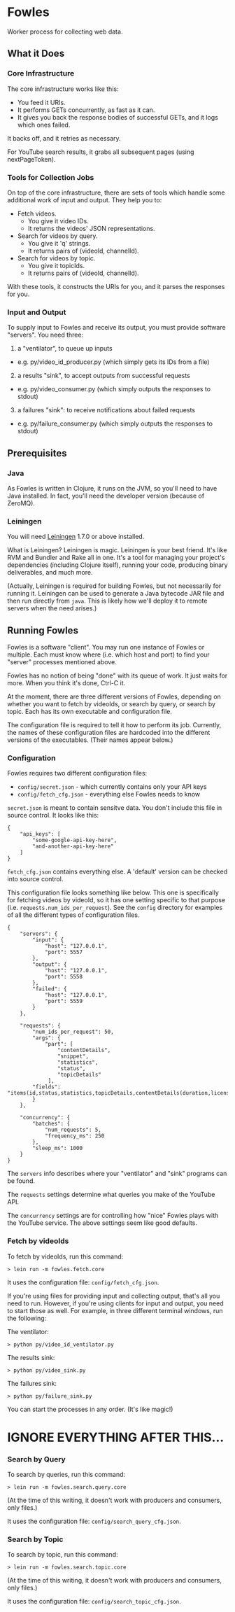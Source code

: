 # Fowles

Worker process for collecting web data.

## What it Does

### Core Infrastructure

The core infrastructure works like this:

* You feed it URIs.
* It performs GETs concurrently, as fast as it can.
* It gives you back the response bodies of successful GETs, and it logs which ones failed.

It backs off, and it retries as necessary.

For YouTube search results, it grabs all subsequent pages (using
nextPageToken).


### Tools for Collection Jobs

On top of the core infrastructure, there are sets of tools which
handle some additional work of input and output.  They help you to:

* Fetch videos.
  * You give it video IDs.
  * It returns the videos' JSON representations.
* Search for videos by query.
  * You give it 'q' strings.
  * It returns pairs of (videoId, channelId).
* Search for videos by topic.
  * You give it topicIds.
  * It returns pairs of (videoId, channelId).

With these tools, it constructs the URIs for you, and it parses the
responses for you.


### Input and Output

To supply input to Fowles and receive its output, you must provide
software "servers".  You need three:

1. a "ventilator", to queue up inputs
  * e.g. py/video_id_producer.py (which simply gets its IDs from a file)
2. a results "sink", to accept outputs from successful requests
  * e.g. py/video_consumer.py (which simply outputs the responses to stdout)
3. a failures "sink": to receive notifications about failed requests
  * e.g. py/failure_consumer.py (which simply outputs the responses to stdout)


## Prerequisites

### Java

As Fowles is written in Clojure, it runs on the JVM, so you'll need to
have Java installed.  In fact, you'll need the developer version
(because of ZeroMQ).

### Leiningen

You will need [Leiningen][5] 1.7.0 or above installed.

[5]: https://github.com/technomancy/leiningen

What is Leiningen?  Leiningen is magic.  Leiningen is your best
friend.  It's like RVM and Bundler and Rake all in one.  It's a tool
for managing your project's dependencies (including Clojure itself),
running your code, producing binary deliverables, and much more.

(Actually, Leiningen is required for building Fowles, but not
necessarily for running it.  Leiningen can be used to generate a Java
bytecode JAR file and then run directly from `java`.  This is likely
how we'll deploy it to remote servers when the need arises.)


## Running Fowles

Fowles is a software "client".  You may run one instance of Fowles or
multiple.  Each must know where (i.e. which host and port) to find
your "server" processes mentioned above.

Fowles has no notion of being "done" with its queue of work.  It just
waits for more.  When you think it's done, Ctrl-C it.

At the moment, there are three different versions of Fowles, depending
on whether you want to fetch by videoIds, or search by query, or
search by topic.  Each has its own executable and configuration file.

The configuration file is required to tell it how to perform its job.
Currently, the names of these configuration files are hardcoded into
the different versions of the executables.  (Their names appear
below.)

### Configuration

Fowles requires two different configuration files:

* `config/secret.json` - which currently contains only your API keys
* `config/fetch_cfg.json` - everything else Fowles needs to know

`secret.json` is meant to contain sensitve data.  You don't include
this file in source control.  It looks like this:

    {
        "api_keys": [
            "some-google-api-key-here",
            "and-another-api-key-here"
        ]
    }


`fetch_cfg.json` contains everything else.  A 'default' version can be
checked into source control.

This configuration file looks something like below.  This one is
specifically for fetching videos by videoId, so it has one setting
specific to that purpose (i.e. `requests.num_ids_per_request`).  See
the `config` directory for examples of all the different types of
configuration files.


    {
        "servers": {
            "input": {
                "host": "127.0.0.1",
                "port": 5557
            },
            "output": {
                "host": "127.0.0.1",
                "port": 5558
            },
            "failed": {
                "host": "127.0.0.1",
                "port": 5559
            }
        },

        "requests": {
            "num_ids_per_request": 50,
            "args": {
                "part": [
                    "contentDetails",
                    "snippet",
                    "statistics",
                    "status",
                    "topicDetails"
                 ],
            "fields": "items(id,status,statistics,topicDetails,contentDetails(duration,licensedContent),snippet(publishedAt,channelId,title,categoryId,liveBroadcastContent))"
            }
        },

        "concurrency": {
            "batches": {
                "num_requests": 5,
                "frequency_ms": 250
            },
            "sleep_ms": 1000
        }
    }


The `servers` info describes where your "ventilator" and "sink"
programs can be found.

The `requests` settings determine what queries you make of the YouTube API.

The `concurrency` settings are for controlling how "nice" Fowles plays
with the YouTube service.  The above settings seem like good defaults.


### Fetch by videoIds

To fetch by videoIds, run this command:

    > lein run -m fowles.fetch.core

It uses the configuration file: `config/fetch_cfg.json`.

If you're using files for providing input and collecting output,
that's all you need to run.  However, if you're using clients for
input and output, you need to start those as well.  For example, in
three different terminal windows, run the following:

The ventilator:

    > python py/video_id_ventilator.py

The results sink:

    > python py/video_sink.py

The failures sink:

    > python py/failure_sink.py

You can start the processes in any order.  (It's like magic!)


# IGNORE EVERYTHING AFTER THIS...


### Search by Query

To search by queries, run this command:

    > lein run -m fowles.search.query.core

(At the time of this writing, it doesn't work with producers and
consumers, only files.)

It uses the configuration file: `config/search_query_cfg.json`.

### Search by Topic

To search by topic, run this command:

    > lein run -m fowles.search.topic.core

(At the time of this writing, it doesn't work with producers and
consumers, only files.)

It uses the configuration file: `config/search_topic_cfg.json`.

